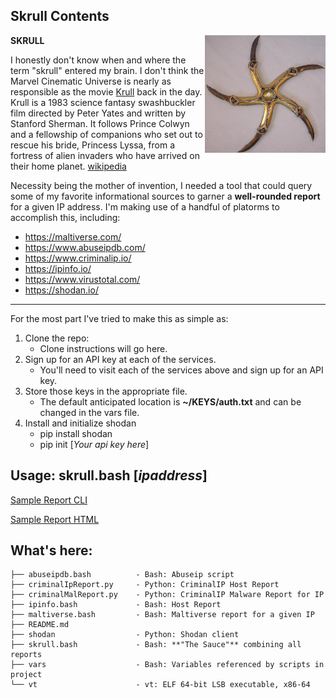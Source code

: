 ## Skrull Contents
<img style="float: right;" src="krull.png">

**SKRULL**

I honestly don't know when and where the term "skrull" entered my brain. I don't think the Marvel Cinematic Universe is nearly as responsible as the movie [Krull](https://www.imdb.com/title/tt0085811/?ref_=ext_shr_lnk) back in the day. Krull is a 1983 science fantasy swashbuckler film directed by Peter Yates and written by Stanford Sherman. It follows Prince Colwyn and a fellowship of companions who set out to rescue his bride, Princess Lyssa, from a fortress of alien invaders who have arrived on their home planet. [wikipedia](https://en.wikipedia.org/wiki/Krull_(film))


Necessity being the mother of invention, I needed a tool that could query some of my favorite informational sources to garner a **well-rounded report** for a given IP address.  I'm making use of a handful of platorms to accomplish this, including:

- <https://maltiverse.com/>
- <https://www.abuseipdb.com/>
- <https://www.criminalip.io/>
- <https://ipinfo.io/>
- <https://www.virustotal.com/>
- <https://shodan.io/>

---

For the most part I've tried to make this as simple as:

1. Clone the repo:
    - Clone instructions will go here.
2. Sign up for an API key at each of the services.
    - You'll need to visit each of the services above and sign up for an API key.
3. Store those keys in the appropriate file.
    - The default anticipated location is **~/KEYS/auth.txt** and can be changed in the vars file.
4. Install and initialize shodan
    - pip install shodan
    - pip init [*Your api key here*]

## Usage: skrull.bash [*ipaddress*]

[Sample Report CLI](sample_report.txt)

[Sample Report HTML](skrull_sample_html.png)

## What's here:
```
├── abuseipdb.bash          - Bash: Abuseip script
├── criminalIpReport.py     - Python: CriminalIP Host Report
├── criminalMalReport.py    - Python: CriminalIP Malware Report for IP
├── ipinfo.bash             - Bash: Host Report
├── maltiverse.bash         - Bash: Maltiverse report for a given IP
├── README.md
├── shodan                  - Python: Shodan client
├── skrull.bash             - Bash: **"The Sauce"** combining all reports
├── vars                    - Bash: Variables referenced by scripts in project
└── vt                      - vt: ELF 64-bit LSB executable, x86-64
```
